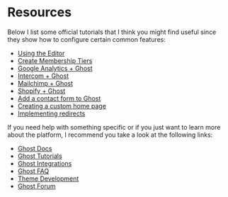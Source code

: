 # Resources

Below I list some official tutorials that I think you might find useful since they show how to configure certain common features:

* [Using the Editor](https://ghost.org/help/using-the-editor/)
* [Create Membership Tiers ](https://ghost.org/help/tiers/)
* [Google Analytics + Ghost](https://ghost.org/integrations/google/)
* [Intercom + Ghost](https://ghost.org/integrations/intercom/)
* [Mailchimp + Ghost](https://ghost.org/integrations/mailchimp/)
* [Shopify + Ghost](https://ghost.org/integrations/shopify/)
* [Add a contact form to Ghost](https://ghost.org/docs/tutorials/adding-a-contact-form/)
* [Creating a custom home page](https://ghost.org/tutorials/custom-homepage/)
* [Implementing redirects](https://ghost.org/docs/tutorials/implementing-redirects/)

If you need help with something specific or if you just want to learn more about the platform, I recommend you take a look at the following links:

* [Ghost Docs](https://ghost.org/docs/)
* [Ghost Tutorials](https://ghost.org/docs/tutorials/)
* [Ghost Integrations](https://ghost.org/integrations/)
* [Ghost FAQ](https://ghost.org/docs/faq/)
* [Theme Development](https://ghost.org/docs/themes/)
* [Ghost Forum](https://forum.ghost.org/)
